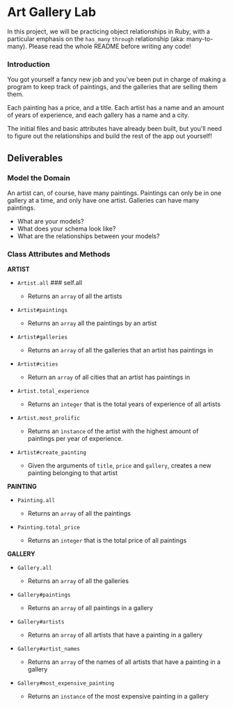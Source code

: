# Art Gallery Lab

In this project, we will be practicing object relationships in Ruby, with a particular emphasis on the `has_many` `through` relationship (aka: many-to-many). Please read the whole README before writing any code!

### Introduction

You got yourself a fancy new job and you've been put in charge of making a program to keep track of paintings, and the galleries that are selling them them.  

Each painting has a price, and a title.  Each artist has a name and an amount of years of experience, and each gallery has a name and a city.

The initial files and basic attributes have already been built, but you'll need to figure out the relationships and build the rest of the app out yourself!

## Deliverables

### Model the Domain

An artist can, of course, have many paintings. Paintings can only be in one gallery at a time, and only have one artist.  Galleries can have many paintings.

* What are your models?
* What does your schema look like?
* What are the relationships between your models?



### Class Attributes and Methods

**ARTIST**

  * `Artist.all`  ### self.all
    * Returns an `array` of all the artists

  * `Artist#paintings`
    * Returns an `array` all the paintings by an artist

  * `Artist#galleries`
    * Returns an `array` of all the galleries that an artist has paintings in

  * `Artist#cities`
    * Return an `array` of all cities that an artist has paintings in

  * `Artist.total_experience`
    * Returns an `integer` that is the total years of experience of all artists

  * `Artist.most_prolific`
    * Returns an `instance` of the artist with the highest amount of paintings per year of experience.

  * `Artist#create_painting`
    * Given the arguments of `title`, `price` and `gallery`, creates a new painting belonging to that artist

**PAINTING**

  * `Painting.all`
    * Returns an `array` of all the paintings

  * `Painting.total_price`
    * Returns an `integer` that is the total price of all paintings

**GALLERY**

  * `Gallery.all`
    * Returns an `array` of all the galleries

  * `Gallery#paintings`
    * Returns an `array` of all paintings in a gallery

  * `Gallery#artists`
    * Returns an `array` of all artists that have a painting in a gallery

  * `Gallery#artist_names`
    * Returns an `array` of the names of all artists that have a painting in a gallery

  * `Gallery#most_expensive_painting`
    * Returns an `instance` of the most expensive painting in a gallery
